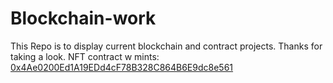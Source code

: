 # Blockchain-work



This Repo is to display current blockchain and contract projects. Thanks for taking a look.
NFT contract w mints: [0x4Ae0200Ed1A19EDd4cF78B328C864B6E9dc8e561](https://sepolia.etherscan.io/address/0x4Ae0200Ed1A19EDd4cF78B328C864B6E9dc8e561)

